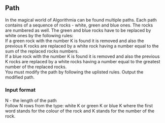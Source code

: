 ## Path ##
In the magical world of Algorithmia can be found multiple paths. Each path contains of a sequence of rocks - white, green and blue ones.
The rocks are numbered as well. The green and blue rocks have to be replaced by white ones by the following rules:<br/>
If a green rock with the number K is found it is removed and also the previous K rocks are replaced by a white rock having a number equal to the sum of the replaced rocks numbers.<br/>
If a blue rock with the number K is found it is removed and also the previous K rocks are replaced by a white rocks having a number equal to the greatest number of the replaced rocks.<br/>
You must modify the path by following the uplisted rules. Output the modified path.
### Input format ###
N - the length of the path<br/>
Follow N rows from the type: white K or green K or blue K where the first word stands for the colour of the rock and K stands for the number of the rock.
